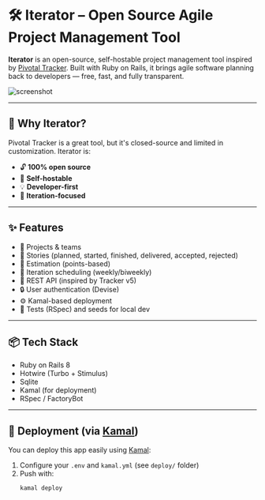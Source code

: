 # 🛠️ Iterator – Open Source Agile Project Management Tool

**Iterator** is an open-source, self-hostable project management tool inspired by [Pivotal Tracker](https://www.pivotaltracker.com). Built with Ruby on Rails, it brings agile software planning back to developers — free, fast, and fully transparent.

![screenshot](docs/screenshot.png)

---

## 🚀 Why Iterator?

Pivotal Tracker is a great tool, but it's closed-source and limited in customization. Iterator is:

- 🔓 **100% open source**
- 🏡 **Self-hostable**
- 💡 **Developer-first**
- 🔁 **Iteration-focused**

---

## ✨ Features

- 📁 Projects & teams
- 🧩 Stories (planned, started, finished, delivered, accepted, rejected)
- 🎯 Estimation (points-based)
- 🔄 Iteration scheduling (weekly/biweekly)
- 🧪 REST API (inspired by Tracker v5)
- 🔒 User authentication (Devise)
- ⚙️ Kamal-based deployment
- 🧪 Tests (RSpec) and seeds for local dev

---

## 📦 Tech Stack

- Ruby on Rails 8
- Hotwire (Turbo + Stimulus)
- Sqlite
- Kamal (for deployment)
- RSpec / FactoryBot

---

## 🚀 Deployment (via [Kamal](https://kamal-deploy.org))

You can deploy this app easily using [Kamal](https://kamal-deploy.org):

1. Configure your `.env` and `kamal.yml` (see `deploy/` folder)
2. Push with:
   ```bash
   kamal deploy
   ```
